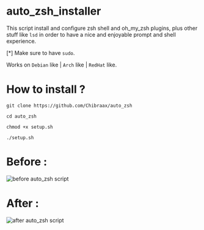 # auto_zsh_installer
This script install and configure zsh shell and oh_my_zsh plugins, plus other stuff like `lsd` in order to have a nice and enjoyable prompt and shell experience.

[*] Make sure to have `sudo`.

Works on `Debian` like | `Arch` like | `RedHat` like.

# How to install ? 

```git clone https://github.com/Chibraax/auto_zsh```

```cd auto_zsh```

```chmod +x setup.sh```

```./setup.sh```

# Before :

 <img src="images/before.png" alt="before auto_zsh script "> 

# After : 

 <img src="images/after2.png" alt="after auto_zsh script "> 
